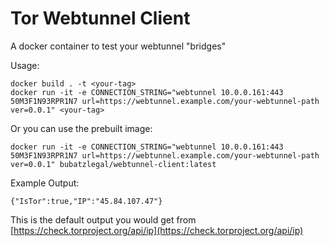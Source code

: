 # Tor Webtunnel Client
A docker container to test your webtunnel "bridges"

Usage:
```
docker build . -t <your-tag>
docker run -it -e CONNECTION_STRING="webtunnel 10.0.0.161:443 50M3F1N93RPR1N7 url=https://webtunnel.example.com/your-webtunnel-path ver=0.0.1" <your-tag>
```
Or you can use the prebuilt image:
```
docker run -it -e CONNECTION_STRING="webtunnel 10.0.0.161:443 50M3F1N93RPR1N7 url=https://webtunnel.example.com/your-webtunnel-path ver=0.0.1" bubatzlegal/webtunnel-client:latest
```

Example Output:
```
{"IsTor":true,"IP":"45.84.107.47"}
```
This is the default output you would get from [https://check.torproject.org/api/ip](https://check.torproject.org/api/ip)
